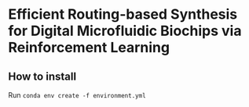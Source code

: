 # Efficient Routing-based Synthesis for Digital Microfluidic Biochips via Reinforcement Learning
## How to install
Run `conda env create -f environment.yml`
